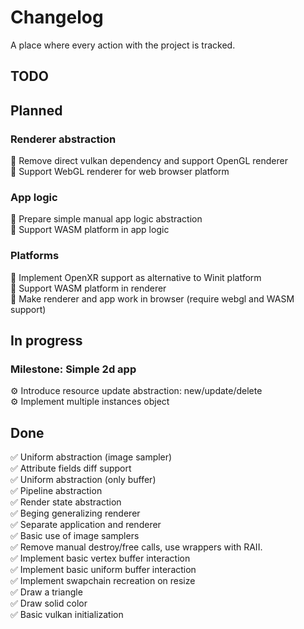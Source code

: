 # Changelog
A place where every action with the project is tracked.

## TODO

## Planned
### Renderer abstraction
🔨 Remove direct vulkan dependency and support OpenGL renderer \
🔨 Support WebGL renderer for web browser platform

### App logic
🔨 Prepare simple manual app logic abstraction \
🔨 Support WASM platform in app logic

### Platforms
🔨 Implement OpenXR support as alternative to Winit platform \
🔨 Support WASM platform in renderer \
🔨 Make renderer and app work in browser (require webgl and WASM support)

## In progress
### Milestone: **Simple 2d app**
⚙️ Introduce resource update abstraction: new/update/delete \
⚙️ Implement multiple instances object


## Done
✅ Uniform abstraction (image sampler) \
✅ Attribute fields diff support \
✅ Uniform abstraction (only buffer) \
✅ Pipeline abstraction \
✅ Render state abstraction \
✅ Beging generalizing renderer \
✅ Separate application and renderer \
✅ Basic use of image samplers \
✅ Remove manual destroy/free calls, use wrappers with RAII. \
✅ Implement basic vertex buffer interaction \
✅ Implement basic uniform buffer interaction \
✅ Implement swapchain recreation on resize \
✅ Draw a triangle \
✅ Draw solid color \
✅ Basic vulkan initialization
